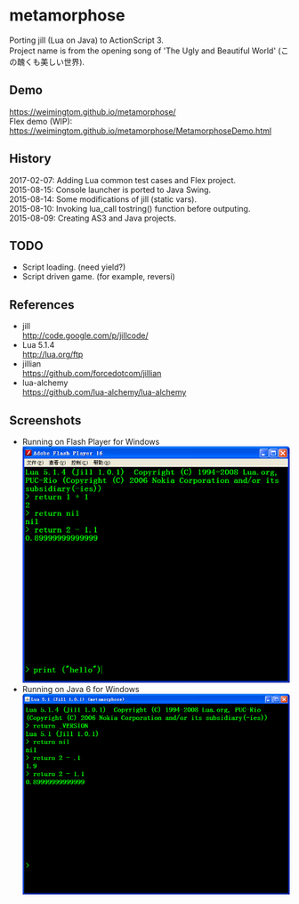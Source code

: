 ﻿# metamorphose
Porting jill (Lua on Java) to ActionScript 3.   
Project name is from the opening song of 'The Ugly and Beautiful World' (この醜くも美しい世界).   

## Demo  
https://weimingtom.github.io/metamorphose/  
Flex demo (WIP):  
https://weimingtom.github.io/metamorphose/MetamorphoseDemo.html  

## History  
2017-02-07: Adding Lua common test cases and Flex project.  
2015-08-15: Console launcher is ported to Java Swing.    
2015-08-14: Some modifications of jill (static vars).    
2015-08-10: Invoking lua_call tostring() function before outputing.    
2015-08-09: Creating AS3 and Java projects.  

## TODO    
* Script loading. (need yield?)      
* Script driven game. (for example, reversi)    

## References  
* jill  
http://code.google.com/p/jillcode/  
* Lua 5.1.4  
http://lua.org/ftp  
* jillian  
https://github.com/forcedotcom/jillian  
* lua-alchemy  
https://github.com/lua-alchemy/lua-alchemy  

## Screenshots  
* Running on Flash Player for Windows   
![Screenshot](/snapshot/launcher_001.png)  
* Running on Java 6 for Windows   
![Screenshot](/snapshot/launcher_002.png)    

